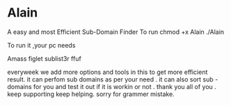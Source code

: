 # Alain
A easy and most Efficient Sub-Domain Finder
To run
chmod  +x Alain
./Alain



 To run it ,your pc needs 
 
 Amass
 figlet
sublist3r
ffuf

everyweek we add more options and tools in this to get more efficient result.
it can perfom sub domains as per your need .
it can also sort sub -domains for you and test it out if it is workin or not
.
thank you all of you .
keep supporting keep helping. 
sorry for grammer mistake.
